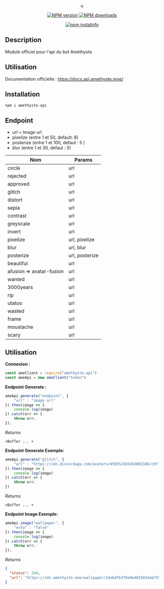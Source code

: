 <div align="center"> u

  <p>
    <a href="https://www.npmjs.com/package/amethyste-api"><img src="https://img.shields.io/npm/v/amethyste-api.svg?maxAge=3600" alt="NPM version" /></a>
    <a href="https://www.npmjs.com/package/amethyste-api"><img src="https://img.shields.io/npm/dt/amethyste-api.svg?maxAge=3600" alt="NPM downloads" /></a>
  </p>
  <p>
    <a href="https://nodei.co/npm/amethyste-api/"><img src="https://nodei.co/npm/amethyste-api.png?downloads=true&stars=true" alt="npm installnfo" /></a>
  </p>
</div>
	
## Description
Module officiel pour l'api du bot Améthyste

## Utilisation
Documentation officielle : <a href="https://docs.api.amethyste.moe/">https://docs.api.amethyste.moe/</a>

## Installation
```
npm i amethyste-api
```

## Endpoint

 - url = Image url
 - pixelize (entre 1 et 50, default: 8)
 - posterize (entre 1 et 100, defaut : 5 )
 - blur (entre 1 et 30, defaut : 5)


|Nom|Params|
|--|--|
|circle|url|
|rejected|url|
|approved|url|
|glitch|url|
|distort|url|
|sepia|url|
|contrast|url|
|greyscale|url|
|invert|url|
|pixelize|url, pixelize|
|blur|url, blur|
|posterize|url, posterize|
|beautiful|url|
|afusion => avatar-fusion|url|
|wanted|url|
|3000years|url|
|rip |url|
|utatoo |url|
|wasted |url|
|frame |url|
|moustache |url|
|scary |url|

## Utilisation

**Connexion :**
```js
const ameClient = require("amethyste-api")
const ameApi = new ameClient("token")
```
**Endpoint Generate :**
```js
ameApi.generate("endpoint", {
    "url" : "image url"
}).then(image => {
    console.log(image)
}).catch(err => {
    throw err;
});
```
*Returns*
```
<Buffer ... >
```
**Endpoint Generate Exemple:**
```js
ameApi.generate("glitch", {
    "url" : "https://cdn.discordapp.com/avatars/450352584302002186/c0ff7e943ab89560503b8e99591ff888.png?size=2048"
}).then(image => {
    console.log(image)
}).catch(err => {
    throw err;
})
```
*Returns*
```
<Buffer ... >
```

**Endpoint Image Exemple:**
```js
ameApi.image("wallpaper", {
    "nsfw" : "false"
}).then(image => {
    console.log(image)
}).catch(err => {
    throw err;
});
```
*Returns*
```json
{
  "status": 200,
  "url": "https://cdn.amethyste.moe/wallpaper/14ebdfb3f9a9e4025b54ab759f1ad9e60bd0.jpg"
}
```
